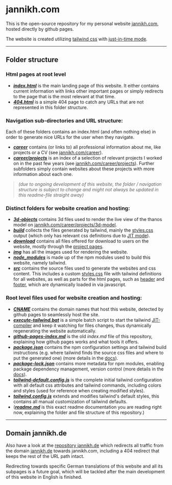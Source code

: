 # jannikh.com
This is the open-source repository for my personal website [jannikh.com](https://jannikh.com), hosted directly by github pages.

The website is created utilizing [tailwind css](https://tailwindcss.com/) with [just-in-time mode](https://tailwindcss.com/).

---

## Folder structure
### Html pages at root level
- [***index.html***](index.html) is the main landing page of this website. It either contains current information with links other important pages or simply redirects to the page that is the most relevant at that time.
- [***404.html***](404.html) is a simple 404 page to catch any URLs that are not represented in this folder structure.
### Navigation sub-directories and URL structure:
Each of these folders contains an index.html (and often nothing else) in order to generate nice URLs for the user when they navigate.
- [***career***](career) contains (or links to) all professional information about me, like projects or a CV (see [jannikh.com/career](https://jannikh.com/career)).
- [***career/projects***](career/projects) is an index of a selection of relevant projects I worked on in the past few years (see [jannikh.com/career/projects](https://jannikh.com/career/projects)). Further subfolders simply contain websites about these projects with more information about each one.
> *(due to ongoing development of this website, the folder / navigation structure is subject to change and might not always be updated in this readme-file straight away)*

### Distinct folders for website creation and hosting:
- [***3d-objects***](3d-objects) contains 3d files used to render the live view of the thanos model on [jannikh.com/career/projects/3d-model](https://jannikh.com/career/projects/3d-model).
- [***build***](build) collects the files generated by tailwind, mainly the [styles.css](build/styles.css) output (which only has relevant css definitions due to [JIT mode](https://tailwindcss.com/)).
- [***download***](download) contains all files offered for download to users on the website, mostly through the [project pages](https://jannikh.com/career/projects).
- [***img***](img) has all the images used for rendering the website.
- [***node_modules***](node_modules) is made up of the npm modules used to build this website, namely tailwind.
- [***src***](src) contains the source files used to generate the websites and css content. This includes a custom [styles.css](src/styles.css) file with tailwind definitions for all websites, as well as parts for the html pages, such as [header](src/header.html) and [footer](src/footer.html), which are dynamically loaded in via javascript.

### Root level files used for website creation and hosting:
- [***CNAME***](CNAME) contains the domain names that host this website, detected by github pages to seamlessly host the site.
- [***execute-tailwind.bat***](execute-tailwind.bat) is a simple batch script to start the tailwind [JIT-compiler](https://tailwindcss.com/) and keep it watching for files changes, thus dynamically regenerating the website automatically.
- [***github-pages-index.md***](github-pages-index.md) is the old *index.md* file of this repository, explaining how github pages works and what tools it offers.
- [***package.json***](package.json) contains the npm configuration settings and tailwind build instructions (e.g. where tailwind finds the source css files and where to put the generated one) (more details in the [docs](https://docs.npmjs.com/cli/v8/configuring-npm/package-json)).
- [***package-lock.json***](package-lock.json) contains more metadata for npm modules, enabling package dependency management, version control (more details in the [docs](https://docs.npmjs.com/cli/v8/configuring-npm/package-lock-json)).
- [***tailwind-default.config.js***](tailwind-default.config.js) is the complete initial tailwind configuration with all default css attributes and tailwind commands, including colors and styles (used for reference when creating modified styles).
- [***tailwind.config.js***](tailwind.config.js) extends and modifies tailwind's default styles, this contains all manual customization of tailwind defaults.
- ([***readme.md***](readme.md) is this exact readme documentation you are reading right now, explaining the folder and file structure of this repository.)

---

## Domain jannikh.de
Also have a look at the [repository jannikh.de](https://github.com/jannikh/jannikh.de) which redirects all traffic from the domain [jannikh.de](https://jannikh.de) towards jannikh.com, including a 404 redirect that keeps the rest of the URL path intact.

Redirecting towards specific German translations of this website and all its subpages is a future goal, which will be tackled after the main development of this website in English is finished.
